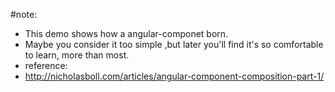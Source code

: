 #note:

- This demo shows how a angular-componet born.
- Maybe you consider it too simple ,but later you'll find it's so comfortable to learn, more than most.
- reference: 
- http://nicholasboll.com/articles/angular-component-composition-part-1/